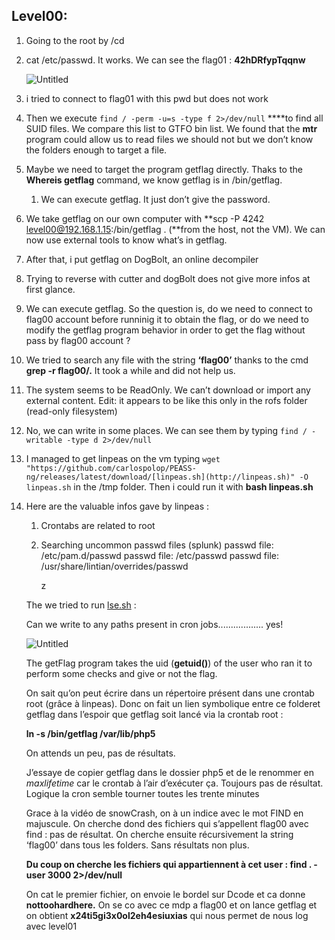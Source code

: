## Level00:

1. Going to the root by /cd

1. cat /etc/passwd. It works. We can see the flag01 : **42hDRfypTqqnw**
    
    ![Untitled](./resources/screenshots/Untitled.png)
    
2. i tried to connect to flag01 with this pwd but does not work
3. Then we execute `find / -perm -u=s -type f 2>/dev/null` ****to find all SUID files. We compare this list to GTFO bin list. We found that the **mtr** program could allow us to read files we should not but we don’t know the folders enough to target a file.
4. Maybe we need to target the program getflag directly. Thaks to the **Whereis getflag** command, we know getflag is in /bin/getflag.
    1. We can execute getflag. It just don’t give the password.
5. We take getflag on our own computer with **scp -P 4242 [level00@192.168.1.15](mailto:level00@192.168.1.15):/bin/getflag . (**from the host, not the VM). We can now use external tools to know what’s in getflag.
6. After that, i put getflag on DogBolt, an online decompiler
7. Trying to reverse with cutter and dogBolt does not give more infos at first glance.
8. We can execute getflag. So the question is, do we need to connect to flag00 account before runninig it to obtain the flag, or do we need to modify the getflag program behavior in order to get the flag without pass by flag00 account ?
9. We tried to search any file with the string **‘flag00’** thanks to the cmd **grep -r flag00/.** It took a while and did not help us.
10. The system seems to be ReadOnly. We can’t download or import any external content. Edit: it appears to be like this only in the rofs folder (read-only filesystem)
11. No, we can write in some places. We can see them by typing `find / -writable -type d 2>/dev/null`
12. I managed to get linpeas on the vm typing `wget "https://github.com/carlospolop/PEASS-ng/releases/latest/download/[linpeas.sh](http://linpeas.sh)" -O linpeas.sh` in the /tmp folder. Then i could run it with **bash linpeas.sh**
13. Here are the valuable infos gave by linpeas :
    1. Crontabs are related to root
    2. Searching uncommon passwd files (splunk)
    passwd file: /etc/pam.d/passwd
    passwd file: /etc/passwd
    passwd file: /usr/share/lintian/overrides/passwd
        
        z
        
    
    The we tried to run [lse.sh](http://lse.sh) :
    
    Can we write to any paths present in cron jobs.................. yes!
    
    ![Untitled](./resources/screenshots/Untitled%201.png)
    
    The getFlag program takes the uid (**getuid()**) of the user who ran it to perform some checks and give or not the flag.
    
    On sait qu’on peut écrire dans un répertoire présent dans une crontab root (grâce à linpeas). Donc on fait un lien symbolique entre ce folderet getflag dans l’espoir que getflag soit lancé via la crontab root : 
    
    **ln -s /bin/getflag /var/lib/php5**
    
    On attends un peu, pas de résultats.
    
    J’essaye de copier getflag dans le dossier php5 et de le renommer en *maxlifetime* car le crontab à l’air d’exécuter ça. Toujours pas de résultat. Logique la cron semble tourner toutes les trente minutes
    
    Grace à la vidéo de snowCrash, on à un indice avec le mot FIND en majuscule. On cherche dond des fichiers qui s’appellent flag00 avec find : pas de résultat. On cherche ensuite récursivement la string ‘flag00’ dans tous les folders. Sans résultats non plus. 
    
    **Du coup on cherche les fichiers qui appartiennent à cet user : find . -user 3000 2>/dev/null**
    
    On cat le premier fichier, on envoie le bordel sur Dcode et ca donne **nottoohardhere.** On se co avec ce mdp a flag00 et on lance getflag et on obtient **x24ti5gi3x0ol2eh4esiuxias** qui nous permet de nous log avec level01